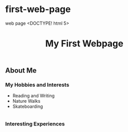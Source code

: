 # first-web-page
web page
<DOCTYPE! html 5>
<html>
  
  <style>
    background {
    background-color: blue;
  }
  </style>
  <body>
  
  <header>
    <h1>My First Webpage</h2>
  </header>
  
  <main>
  
  <section>
   <h2>About Me</h2>
      <article>
        <p> </p>
      </article>
    </section>
  
<section>  
  <h3>My Hobbies and Interests</h3>
  <article>
    <ul>
      <li>Reading and Writing</li>
      <li>Nature Walks</li>
      <li>Skateboarding</li>
    </ul>
  </article>
  </section>
  <img src=" " />
  
  <section>
    <h3>Interesting Experiences</h3>
  <article>
    
  </article>
  </section>
  
  </main>
  
  <footer> </footer>
  
  </body>
</html>
